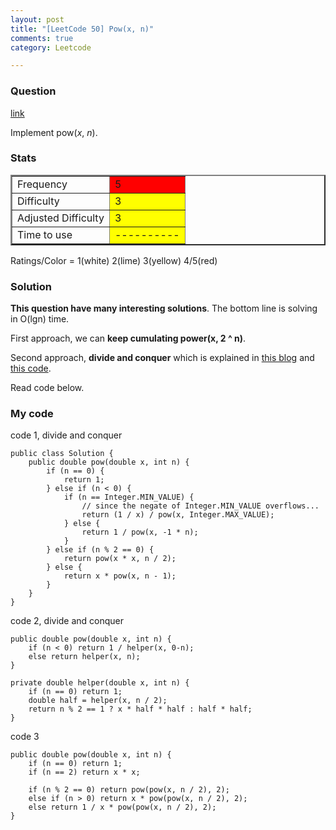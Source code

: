 ```yaml
---
layout: post
title: "[LeetCode 50] Pow(x, n)"
comments: true
category: Leetcode

---
```


### Question 

[link](http://oj.leetcode.com/problems/powx-n/)

<div class="question-content">
            <p></p><p>Implement pow(<i>x</i>, <i>n</i>).
</p><p></p>
          </div>

### Stats

<table border="2">
	<tr>
		<td>Frequency</td>
		<td bgcolor="red">5</td>
	</tr>
	<tr>
		<td>Difficulty</td>
		<td bgcolor="yellow">3</td>
	</tr>
	<tr>
		<td>Adjusted Difficulty</td>
		<td bgcolor="yellow">3</td>
	</tr>
	<tr>
		<td>Time to use</td>
		<td bgcolor="yellow">----------</td>
	</tr>
</table>

Ratings/Color = 1(white) 2(lime) 3(yellow) 4/5(red)

### Solution

__This question have many interesting solutions__. The bottom line is solving in O(lgn) time. 

First approach, we can __keep cumulating power(x, 2 ^ n)__. 

Second approach, __divide and conquer__ which is explained in [this blog](http://fisherlei.blogspot.sg/2012/12/leetcode-powx-n.html) and [this code](https://github.com/yuanx/leetcode/blob/master/Pow.java). 

Read code below.

### My code 

code 1, divide and conquer

    public class Solution {
        public double pow(double x, int n) {
            if (n == 0) {
                return 1;
            } else if (n < 0) {
                if (n == Integer.MIN_VALUE) {
                    // since the negate of Integer.MIN_VALUE overflows... 
                    return (1 / x) / pow(x, Integer.MAX_VALUE);
                } else {
                    return 1 / pow(x, -1 * n);
                }
            } else if (n % 2 == 0) {
                return pow(x * x, n / 2);
            } else {
                return x * pow(x, n - 1);
            }
        }
    }

code 2, divide and conquer

    public double pow(double x, int n) {
        if (n < 0) return 1 / helper(x, 0-n);
        else return helper(x, n);
    }

    private double helper(double x, int n) {
        if (n == 0) return 1;
        double half = helper(x, n / 2);
        return n % 2 == 1 ? x * half * half : half * half;
    }

code 3

    public double pow(double x, int n) {
        if (n == 0) return 1;
        if (n == 2) return x * x;

        if (n % 2 == 0) return pow(pow(x, n / 2), 2);
        else if (n > 0) return x * pow(pow(x, n / 2), 2);
        else return 1 / x * pow(pow(x, n / 2), 2);
    }
